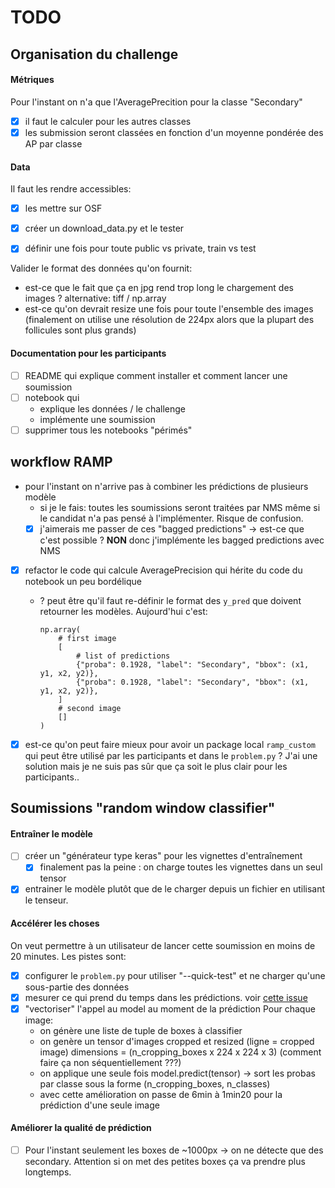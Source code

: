# TODO

## Organisation du challenge

#### Métriques

Pour l'instant on n'a que l'AveragePrecition pour la classe "Secondary"
- [x] il faut le calculer pour les autres classes
- [x] les submission seront classées en fonction d'un moyenne pondérée des AP par classe

#### Data

Il faut les rendre accessibles:
- [x] les mettre sur OSF
- [x] créer un download_data.py et le tester
- [x] définir une fois pour toute public vs private, train vs test


Valider le format des données qu'on fournit:
- est-ce que le fait que ça en jpg rend trop long le chargement des images ?
  alternative: tiff / np.array
- est-ce qu'on devrait resize une fois pour toute l'ensemble des images
  (finalement on utilise une résolution de 224px alors que la plupart des
   follicules sont plus grands)

#### Documentation pour les participants

- [ ] README qui explique comment installer et comment lancer une soumission
- [ ] notebook qui
    - explique les données / le challenge
    - implémente une soumission
- [ ] supprimer tous les notebooks "périmés"

## workflow RAMP

- pour l'instant on n'arrive pas à combiner les prédictions de plusieurs modèle
    - si je le fais: toutes les soumissions seront traitées par NMS même
      si le candidat n'a pas pensé à l'implémenter. Risque de confusion.
    - [x] j'aimerais me passer de ces "bagged predictions" -> est-ce que c'est possible ? 
      **NON** donc j'implémente les bagged predictions avec NMS

- [x] refactor le code qui calcule AveragePrecision qui hérite du code du notebook
  un peu bordélique
  - ? peut être qu'il faut re-définir le format des `y_pred` que doivent retourner
    les modèles. Aujourd'hui c'est:

    ```
    np.array(
        # first image
        [
            # list of predictions
            {"proba": 0.1928, "label": "Secondary", "bbox": (x1, y1, x2, y2)},
            {"proba": 0.1928, "label": "Secondary", "bbox": (x1, y1, x2, y2)},
        ]
        # second image
        []
    )
    ```

- [x] est-ce qu'on peut faire mieux pour avoir un package local `ramp_custom`
  qui peut être utilisé par les participants et dans le `problem.py` ?
  J'ai une solution mais je ne suis pas sûr que ça soit le plus clair pour
  les participants..

## Soumissions "random window classifier"

#### Entraîner le modèle

- [ ] créer un "générateur type keras" pour les vignettes d'entraînement
  - [x] finalement pas la peine : on charge toutes les vignettes dans un seul tensor
- [x] entrainer le modèle plutôt que de le charger depuis un fichier
  en utilisant le tenseur.

#### Accélérer les choses

On veut permettre à un utilisateur de lancer cette soumission en
moins de 20 minutes. Les pistes sont:

- [x] configurer le `problem.py` pour utiliser "--quick-test"
  et ne charger qu'une sous-partie des données
- [x] mesurer ce qui prend du temps dans les prédictions.
      voir [cette issue](https://github.com/frcaud/follicles_detection/issues/9)
- [x] "vectoriser" l'appel au model au moment de la prédiction
  Pour chaque image:
    - on génère une liste de tuple de boxes à classifier
    - on genère un tensor d'images cropped et resized (ligne = cropped image)
        dimensions = (n_cropping_boxes x 224 x 224 x 3)
        (comment faire ça non séquentiellement ???)
    - on applique une seule fois model.predict(tensor)
        -> sort les probas par classe sous la forme (n_cropping_boxes, n_classes)
    - avec cette amélioration on passe de 6min à 1min20 pour la prédiction d'une seule image

  


#### Améliorer la qualité de prédiction

- [ ] Pour l'instant seulement les boxes de ~1000px -> on ne détecte que des secondary.
Attention si on met des petites boxes ça va prendre plus longtemps.

